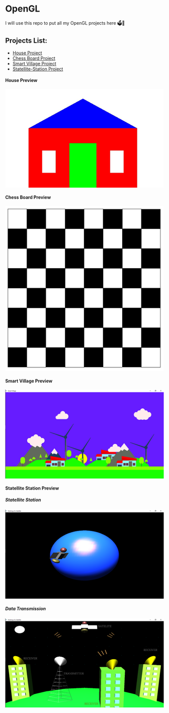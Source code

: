 # OpenGL
I will use this repo to put all my OpenGL projects here 🗳🍣

## Projects List:
- [House Project](#house-preview)
- [Chess Board Project](#chess-board-preview)
- [Smart Village Project](#smart-village-preview)
- [Statellite-Station Project](#statellite-station-preview)

#### House Preview
<img width="650" src="img/2D-House-Project.JPG">

#### Chess Board Preview
<img width="650" src="img/Chess-Board-Project.JPG">

#### Smart Village Preview
<img width="650" src="img/smart-village.png">

#### Statellite Station Preview

##### Statellite Station
<img width="650" src="img/stellite.png">

##### Data Transmission
<img width="650" src="img/data-transmit.png">